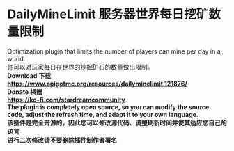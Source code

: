 # DailyMineLimit 服务器世界每日挖矿数量限制
Optimization plugin that limits the number of players can mine per day in a world. <br>
你可以对玩家每日在世界的挖掘矿石的数量做出限制。<br>
<b>Download 下载<b> <br>
https://www.spigotmc.org/resources/dailyminelimit.121876/ <br>
<b>Donate 捐赠<b> <br>
https://ko-fi.com/stardreamcommunity <br>
The plugin is completely open source, so you can modify the source code, adjust the refresh time, and adapt it to your own language. <br>
该插件是完全开源的，因此您可以修改源代码、调整刷新时间并使其适应您自己的语言 <br>
进行二次修改请不要删除插件制作者署名

